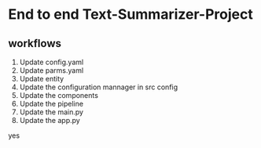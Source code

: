 # End to end Text-Summarizer-Project

## workflows

1. Update config.yaml
2. Update parms.yaml 
3. Update entity
4. Update the configuration mannager in src config
5. Update the components
6. Update the pipeline 
7. Update the main.py
8. Update the app.py

yes